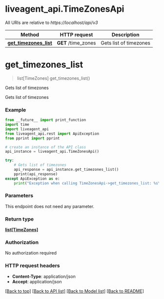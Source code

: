 # liveagent_api.TimeZonesApi

All URIs are relative to *https://localhost/api/v3*

Method | HTTP request | Description
------------- | ------------- | -------------
[**get_timezones_list**](TimeZonesApi.md#get_timezones_list) | **GET** /time_zones | Gets list of timezones


# **get_timezones_list**
> list[TimeZones] get_timezones_list()

Gets list of timezones

Gets list of timezones

### Example
```python
from __future__ import print_function
import time
import liveagent_api
from liveagent_api.rest import ApiException
from pprint import pprint

# create an instance of the API class
api_instance = liveagent_api.TimeZonesApi()

try:
    # Gets list of timezones
    api_response = api_instance.get_timezones_list()
    pprint(api_response)
except ApiException as e:
    print("Exception when calling TimeZonesApi->get_timezones_list: %s\n" % e)
```

### Parameters
This endpoint does not need any parameter.

### Return type

[**list[TimeZones]**](TimeZones.md)

### Authorization

No authorization required

### HTTP request headers

 - **Content-Type**: application/json
 - **Accept**: application/json

[[Back to top]](#) [[Back to API list]](../README.md#documentation-for-api-endpoints) [[Back to Model list]](../README.md#documentation-for-models) [[Back to README]](../README.md)

